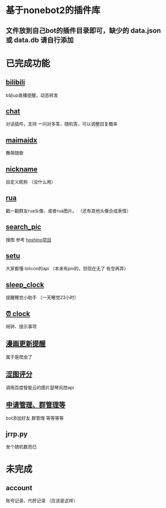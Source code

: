 # 基于nonebot2的插件库
## 文件放到自己bot的插件目录即可，缺少的 data.json 或 data.db 请自行添加

# 已完成功能 

## [bilibili](https://github.com/Zeta-qixi/nonebot2-plugins/tree/master/bilibili)
b站up直播提醒，动态转发

## [chat](https://github.com/Zeta-qixi/nonebot2-plugins/tree/master/chat)
对话插件，支持 一问对多答，随机答，可以调整回复概率 

## [maimaidx](https://github.com/Zeta-qixi/nonebot2-plugins/tree/master/maimaidx)
舞萌随歌

## [nickname](https://github.com/Zeta-qixi/nonebot2-plugins/tree/master/nickname)
自定义昵称 （没什么用）

## [rua](https://github.com/Zeta-qixi/nonebot2-plugins/tree/master/rua)
戳一戳群友rua头像，或者rua图片。 （还有其他头像合成表情）

## [search_pic](https://github.com/Zeta-qixi/nonebot2-plugins/tree/master/search_pic)
搜图 参考 [hoshino项目](https://github.com/pcrbot/Hoshino-plugin-transplant/tree/master/image)

## [setu](https://github.com/Zeta-qixi/nonebot2-plugins/tree/master/setu) 
大家都懂 lolicon的api （本来有piv的，但现在无了 有空再弄）

## [sleep_clock](https://github.com/Zeta-qixi/nonebot2-plugins/tree/master/sleep_clock) 
提醒睡觉小助手 （一天睡觉23小时）

## [⏰ clock](https://github.com/Zeta-qixi/nonebot2-plugins/tree/master/clock) 
闹钟、提示事项

## [漫画更新提醒](https://github.com/Zeta-qixi/nonebot2-plugins/tree/master/comic_push) 
属于是爬虫了

## [涩图评分](https://github.com/Zeta-qixi/nonebot2-plugins/tree/master/setu_score) 
调用百度智能云的图片瑟琴风控api

## [申请管理、群管理等](https://github.com/Zeta-qixi/nonebot2-plugins/tree/master/atirbot)
bot添加好友 群管理 等等等等 

## jrrp.py 
发个随机数而已

# 未完成 

## account 
账号记录、代肝记录 （应该是这样）



